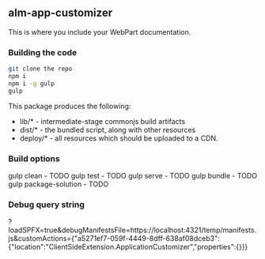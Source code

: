 ## alm-app-customizer

This is where you include your WebPart documentation.

### Building the code

```bash
git clone the repo
npm i
npm i -g gulp
gulp
```

This package produces the following:

* lib/* - intermediate-stage commonjs build artifacts
* dist/* - the bundled script, along with other resources
* deploy/* - all resources which should be uploaded to a CDN.

### Build options

gulp clean - TODO
gulp test - TODO
gulp serve - TODO
gulp bundle - TODO
gulp package-solution - TODO

### Debug query string
?loadSPFX=true&debugManifestsFile=https://localhost:4321/temp/manifests.js&customActions={"a5271ef7-059f-4449-8dff-638af08dceb3":{"location":"ClientSideExtension.ApplicationCustomizer","properties":{}}}
